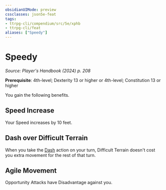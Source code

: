 ```yaml
---
obsidianUIMode: preview
cssclasses: json5e-feat
tags:
- ttrpg-cli/compendium/src/5e/xphb
- ttrpg-cli/feat
aliases: ["Speedy"]
---
```

# Speedy
*Source: Player's Handbook (2024) p. 208*  

**Prerequisite**: 4th-level; Dexterity 13 or higher or 4th-level; Constitution 13 or higher

You gain the following benefits.

## Speed Increase

Your Speed increases by 10 feet.

## Dash over Difficult Terrain

When you take the [Dash](actions.md#Dash) action on your turn, Difficult Terrain doesn't cost you extra movement for the rest of that turn.

## Agile Movement

Opportunity Attacks have Disadvantage against you.